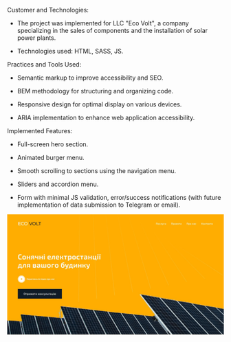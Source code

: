 Customer and Technologies:

- The project was implemented for LLC "Eco Volt", a company specializing in the sales of components and the installation of solar power plants.

- Technologies used: HTML, SASS, JS.

Practices and Tools Used:

- Semantic markup to improve accessibility and SEO.

- BEM methodology for structuring and organizing code.

- Responsive design for optimal display on various devices.

- ARIA implementation to enhance web application accessibility.

Implemented Features:

- Full-screen hero section.

- Animated burger menu.

- Smooth scrolling to sections using the navigation menu.

- Sliders and accordion menu.

- Form with minimal JS validation, error/success notifications (with future implementation of data submission to Telegram or email).

<img src="./img/presentation.jpg"/>
